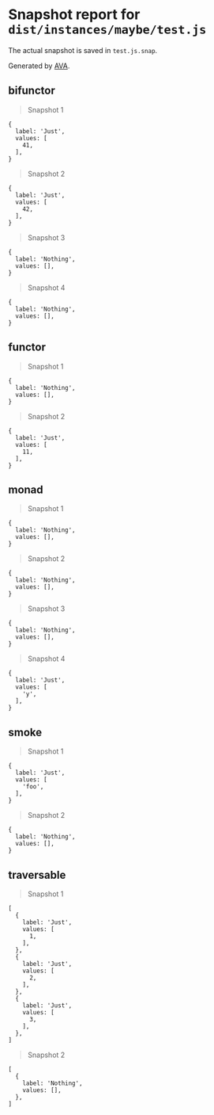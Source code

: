 # Snapshot report for `dist/instances/maybe/test.js`

The actual snapshot is saved in `test.js.snap`.

Generated by [AVA](https://ava.li).

## bifunctor

> Snapshot 1

    {
      label: 'Just',
      values: [
        41,
      ],
    }

> Snapshot 2

    {
      label: 'Just',
      values: [
        42,
      ],
    }

> Snapshot 3

    {
      label: 'Nothing',
      values: [],
    }

> Snapshot 4

    {
      label: 'Nothing',
      values: [],
    }

## functor

> Snapshot 1

    {
      label: 'Nothing',
      values: [],
    }

> Snapshot 2

    {
      label: 'Just',
      values: [
        11,
      ],
    }

## monad

> Snapshot 1

    {
      label: 'Nothing',
      values: [],
    }

> Snapshot 2

    {
      label: 'Nothing',
      values: [],
    }

> Snapshot 3

    {
      label: 'Nothing',
      values: [],
    }

> Snapshot 4

    {
      label: 'Just',
      values: [
        'y',
      ],
    }

## smoke

> Snapshot 1

    {
      label: 'Just',
      values: [
        'foo',
      ],
    }

> Snapshot 2

    {
      label: 'Nothing',
      values: [],
    }

## traversable

> Snapshot 1

    [
      {
        label: 'Just',
        values: [
          1,
        ],
      },
      {
        label: 'Just',
        values: [
          2,
        ],
      },
      {
        label: 'Just',
        values: [
          3,
        ],
      },
    ]

> Snapshot 2

    [
      {
        label: 'Nothing',
        values: [],
      },
    ]
